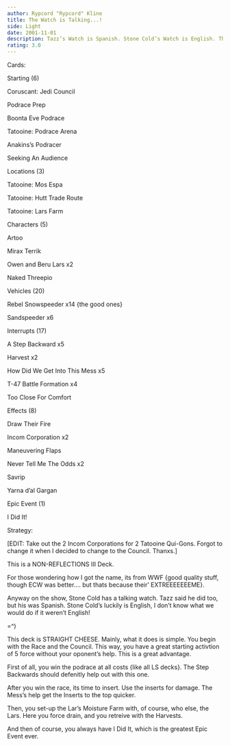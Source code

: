 ```yaml
---
author: Rypcord "Rypcord" Kline
title: The Watch is Talking...!
side: Light
date: 2001-11-01
description: Tazz’s Watch is Spanish. Stone Cold’s Watch is English. This is a Cheese deck.
rating: 3.0
---
```

Cards: 

Starting (6) 
Coruscant: Jedi Council
Podrace Prep 
Boonta Eve Podrace 
Tatooine: Podrace Arena 
Anakins’s Podracer 
Seeking An Audience 

Locations (3) 
Tatooine: Mos Espa 
Tatooine: Hutt Trade Route 
Tatooine: Lars Farm 

Characters (5) 
Artoo 
Mirax Terrik 
Owen and Beru Lars x2 
Naked Threepio

Vehicles (20) 
Rebel Snowspeeder x14 {the good ones}
Sandspeeder x6 

Interrupts (17) 
A Step Backward x5 
Harvest x2 
How Did We Get Into This Mess x5 
T-47 Battle Formation x4 
Too Close For Comfort 

Effects (8) 
Draw Their Fire 
Incom Corporation x2 
Maneuvering Flaps 
Never Tell Me The Odds x2 
Savrip 
Yarna d’al Gargan 

Epic Event (1) 
I Did It! 


Strategy: 

[EDIT: Take out the 2 Incom Corporations for 2 Tatooine Qui-Gons. Forgot to change it when I decided to change to the Council. Thanxs.]

This is a NON-REFLECTIONS III Deck.

For those wondering how I got the name, its from WWF {good quality stuff, though ECW was better.... but thats because their’ EXTREEEEEEEME}.

Anyway on the show, Stone Cold has a talking watch. Tazz said he did too, but his was Spanish. Stone Cold’s luckily is English, I don’t know what we would do if it weren’t English! 
=^)


This deck is STRAIGHT CHEESE. Mainly, what it does is simple. You begin with the Race and the Council. This way, you have a great starting activtion of 5 force without your oponent’s help. This is a great advantage.

First of all, you win the podrace at all costs {like all LS decks}. The Step Backwards should defenitly help out with this one.

After you win the race, its time to insert. Use the inserts for damage. The Mess’s help get the Inserts to the top quicker.

Then, you set-up the Lar’s Moisture Farm with, of course, who else, the Lars. Here you force drain, and you retreive with the Harvests. 

And then of course, you always have I Did It, which is the greatest Epic Event ever.  